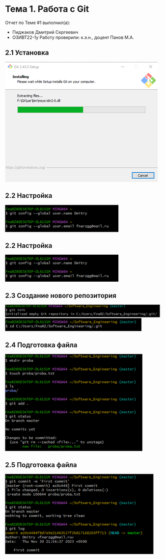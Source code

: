 # Тема 1. Работа с Git
Отчет по Теме #1 выполнил(а):
- Пиджаков Дмитрий Сергеевич
- ОЗИВТ22-1у
Работу проверили:
к.э.н., доцент Панов М.А.

## 2.1 Установка
![image](Pictures/1.png)

## 2.2 Настройка
![image](Pictures/2.png)

## 2.2 Настройка
![image](Pictures/2.png)

## 2.3 Создание нового репозитория
![image](Pictures/3.png)
![image](Pictures/4.png)

## 2.4 Подготовка файла
![image](Pictures/5.png)

## 2.5 Подготовка файла
![image](Pictures/6.png)

